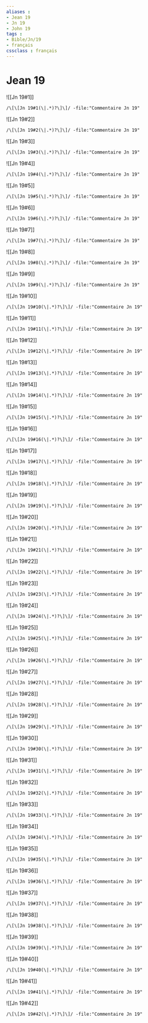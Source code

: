 ```yaml
---
aliases : 
- Jean 19
- Jn 19
- John 19
tags : 
- Bible/Jn/19
- français
cssclass : français
---
```


# Jean 19

![[Jn 19#1]]

```query
/\[\[Jn 19#1(\|.*)?\]\]/ -file:"Commentaire Jn 19"
```

![[Jn 19#2]]

```query
/\[\[Jn 19#2(\|.*)?\]\]/ -file:"Commentaire Jn 19"
```

![[Jn 19#3]]

```query
/\[\[Jn 19#3(\|.*)?\]\]/ -file:"Commentaire Jn 19"
```

![[Jn 19#4]]

```query
/\[\[Jn 19#4(\|.*)?\]\]/ -file:"Commentaire Jn 19"
```

![[Jn 19#5]]

```query
/\[\[Jn 19#5(\|.*)?\]\]/ -file:"Commentaire Jn 19"
```

![[Jn 19#6]]

```query
/\[\[Jn 19#6(\|.*)?\]\]/ -file:"Commentaire Jn 19"
```

![[Jn 19#7]]

```query
/\[\[Jn 19#7(\|.*)?\]\]/ -file:"Commentaire Jn 19"
```

![[Jn 19#8]]

```query
/\[\[Jn 19#8(\|.*)?\]\]/ -file:"Commentaire Jn 19"
```

![[Jn 19#9]]

```query
/\[\[Jn 19#9(\|.*)?\]\]/ -file:"Commentaire Jn 19"
```

![[Jn 19#10]]

```query
/\[\[Jn 19#10(\|.*)?\]\]/ -file:"Commentaire Jn 19"
```

![[Jn 19#11]]

```query
/\[\[Jn 19#11(\|.*)?\]\]/ -file:"Commentaire Jn 19"
```

![[Jn 19#12]]

```query
/\[\[Jn 19#12(\|.*)?\]\]/ -file:"Commentaire Jn 19"
```

![[Jn 19#13]]

```query
/\[\[Jn 19#13(\|.*)?\]\]/ -file:"Commentaire Jn 19"
```

![[Jn 19#14]]

```query
/\[\[Jn 19#14(\|.*)?\]\]/ -file:"Commentaire Jn 19"
```

![[Jn 19#15]]

```query
/\[\[Jn 19#15(\|.*)?\]\]/ -file:"Commentaire Jn 19"
```

![[Jn 19#16]]

```query
/\[\[Jn 19#16(\|.*)?\]\]/ -file:"Commentaire Jn 19"
```

![[Jn 19#17]]

```query
/\[\[Jn 19#17(\|.*)?\]\]/ -file:"Commentaire Jn 19"
```

![[Jn 19#18]]

```query
/\[\[Jn 19#18(\|.*)?\]\]/ -file:"Commentaire Jn 19"
```

![[Jn 19#19]]

```query
/\[\[Jn 19#19(\|.*)?\]\]/ -file:"Commentaire Jn 19"
```

![[Jn 19#20]]

```query
/\[\[Jn 19#20(\|.*)?\]\]/ -file:"Commentaire Jn 19"
```

![[Jn 19#21]]

```query
/\[\[Jn 19#21(\|.*)?\]\]/ -file:"Commentaire Jn 19"
```

![[Jn 19#22]]

```query
/\[\[Jn 19#22(\|.*)?\]\]/ -file:"Commentaire Jn 19"
```

![[Jn 19#23]]

```query
/\[\[Jn 19#23(\|.*)?\]\]/ -file:"Commentaire Jn 19"
```

![[Jn 19#24]]

```query
/\[\[Jn 19#24(\|.*)?\]\]/ -file:"Commentaire Jn 19"
```

![[Jn 19#25]]

```query
/\[\[Jn 19#25(\|.*)?\]\]/ -file:"Commentaire Jn 19"
```

![[Jn 19#26]]

```query
/\[\[Jn 19#26(\|.*)?\]\]/ -file:"Commentaire Jn 19"
```

![[Jn 19#27]]

```query
/\[\[Jn 19#27(\|.*)?\]\]/ -file:"Commentaire Jn 19"
```

![[Jn 19#28]]

```query
/\[\[Jn 19#28(\|.*)?\]\]/ -file:"Commentaire Jn 19"
```

![[Jn 19#29]]

```query
/\[\[Jn 19#29(\|.*)?\]\]/ -file:"Commentaire Jn 19"
```

![[Jn 19#30]]

```query
/\[\[Jn 19#30(\|.*)?\]\]/ -file:"Commentaire Jn 19"
```

![[Jn 19#31]]

```query
/\[\[Jn 19#31(\|.*)?\]\]/ -file:"Commentaire Jn 19"
```

![[Jn 19#32]]

```query
/\[\[Jn 19#32(\|.*)?\]\]/ -file:"Commentaire Jn 19"
```

![[Jn 19#33]]

```query
/\[\[Jn 19#33(\|.*)?\]\]/ -file:"Commentaire Jn 19"
```

![[Jn 19#34]]

```query
/\[\[Jn 19#34(\|.*)?\]\]/ -file:"Commentaire Jn 19"
```

![[Jn 19#35]]

```query
/\[\[Jn 19#35(\|.*)?\]\]/ -file:"Commentaire Jn 19"
```

![[Jn 19#36]]

```query
/\[\[Jn 19#36(\|.*)?\]\]/ -file:"Commentaire Jn 19"
```

![[Jn 19#37]]

```query
/\[\[Jn 19#37(\|.*)?\]\]/ -file:"Commentaire Jn 19"
```

![[Jn 19#38]]

```query
/\[\[Jn 19#38(\|.*)?\]\]/ -file:"Commentaire Jn 19"
```

![[Jn 19#39]]

```query
/\[\[Jn 19#39(\|.*)?\]\]/ -file:"Commentaire Jn 19"
```

![[Jn 19#40]]

```query
/\[\[Jn 19#40(\|.*)?\]\]/ -file:"Commentaire Jn 19"
```

![[Jn 19#41]]

```query
/\[\[Jn 19#41(\|.*)?\]\]/ -file:"Commentaire Jn 19"
```

![[Jn 19#42]]

```query
/\[\[Jn 19#42(\|.*)?\]\]/ -file:"Commentaire Jn 19"
```

